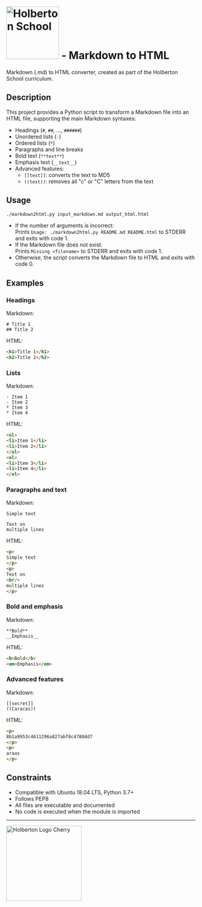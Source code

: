 
# <img src="https://cdn.prod.website-files.com/6105315644a26f77912a1ada/63eea844ae4e3022154e2878_Holberton-p-500.png" width="140px" alt="Holberton School"> - Markdown to HTML

Markdown (.md) to HTML converter, created as part of the Holberton School curriculum.

## Description

This project provides a Python script to transform a Markdown file into an HTML file, supporting the main Markdown syntaxes:

- Headings (`#`, `##`, ..., `######`)
- Unordered lists (`-`)
- Ordered lists (`*`)
- Paragraphs and line breaks
- Bold text (`**text**`)
- Emphasis text (`__text__`)
- Advanced features:
	- `[[text]]`: converts the text to MD5
	- `((text))`: removes all "c" or "C" letters from the text

## Usage

```bash
./markdown2html.py input_markdown.md output_html.html
```

- If the number of arguments is incorrect:  
	Prints `Usage: ./markdown2html.py README.md README.html` to STDERR and exits with code 1.
- If the Markdown file does not exist:  
	Prints `Missing <filename>` to STDERR and exits with code 1.
- Otherwise, the script converts the Markdown file to HTML and exits with code 0.

## Examples

### Headings

Markdown:
```
# Title 1
## Title 2
```
HTML:
```html
<h1>Title 1</h1>
<h2>Title 2</h2>
```

### Lists

Markdown:
```
- Item 1
- Item 2
* Item 3
* Item 4
```
HTML:
```html
<ul>
<li>Item 1</li>
<li>Item 2</li>
</ul>
<ol>
<li>Item 3</li>
<li>Item 4</li>
</ol>
```

### Paragraphs and text

Markdown:
```
Simple text

Text on
multiple lines
```
HTML:
```html
<p>
Simple text
</p>
<p>
Text on
<br/>
multiple lines
</p>
```

### Bold and emphasis

Markdown:
```
**Bold**
__Emphasis__
```
HTML:
```html
<b>Bold</b>
<em>Emphasis</em>
```

### Advanced features

Markdown:
```
[[secret]]
((Caracas))
```
HTML:
```html
<p>
8b1a9953c4611296a827abf8c47804d7
</p>
<p>
araas
</p>
```

## Constraints

- Compatible with Ubuntu 18.04 LTS, Python 3.7+
- Follows PEP8
- All files are executable and documented
- No code is executed when the module is imported

---

<img src="https://cdn.prod.website-files.com/64107f65f30b69371e3d6bfa/65c6179aa44b63fa4f31e7ad_Holberton-Logo-Cherry.svg" width="200px" alt="Holberton Logo Cherry">
